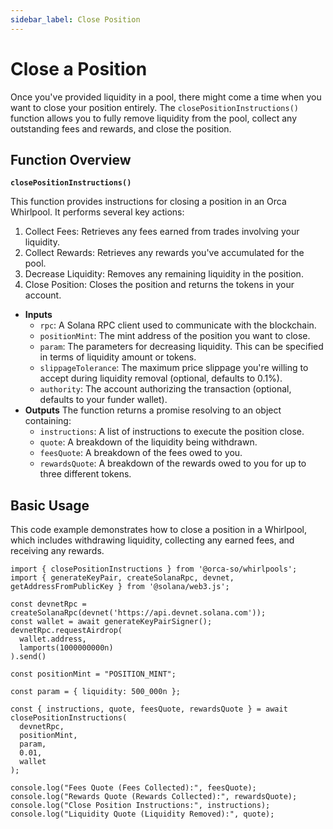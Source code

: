 ```yaml
---
sidebar_label: Close Position
---
```


# Close a Position

Once you've provided liquidity in a pool, there might come a time when you want to close your position entirely. The `closePositionInstructions()` function allows you to fully remove liquidity from the pool, collect any outstanding fees and rewards, and close the position.

## Function Overview
**`closePositionInstructions()`**

This function provides instructions for closing a position in an Orca Whirlpool. It performs several key actions:

1. Collect Fees: Retrieves any fees earned from trades involving your liquidity.
2. Collect Rewards: Retrieves any rewards you've accumulated for the pool.
3. Decrease Liquidity: Removes any remaining liquidity in the position.
4. Close Position: Closes the position and returns the tokens in your account.

- **Inputs**
    - `rpc`: A Solana RPC client used to communicate with the blockchain.
    - `positionMint`: The mint address of the position you want to close.
    - `param`: The parameters for decreasing liquidity. This can be specified in terms of liquidity amount or tokens.
    - `slippageTolerance`: The maximum price slippage you're willing to accept during liquidity removal (optional, defaults to 0.1%).
    - `authority`: The account authorizing the transaction (optional, defaults to your funder wallet).
- **Outputs**
The function returns a promise resolving to an object containing:
    - `instructions`: A list of instructions to execute the position close.
    - `quote`: A breakdown of the liquidity being withdrawn.
    - `feesQuote`: A breakdown of the fees owed to you.
    - `rewardsQuote`: A breakdown of the rewards owed to you for up to three different tokens.

## Basic Usage
This code example demonstrates how to close a position in a Whirlpool, which includes withdrawing liquidity, collecting any earned fees, and receiving any rewards.

```tsx
import { closePositionInstructions } from '@orca-so/whirlpools';
import { generateKeyPair, createSolanaRpc, devnet, getAddressFromPublicKey } from '@solana/web3.js';

const devnetRpc = createSolanaRpc(devnet('https://api.devnet.solana.com'));
const wallet = await generateKeyPairSigner();
devnetRpc.requestAirdrop(
  wallet.address,
  lamports(1000000000n)
).send()

const positionMint = "POSITION_MINT";

const param = { liquidity: 500_000n };

const { instructions, quote, feesQuote, rewardsQuote } = await closePositionInstructions(
  devnetRpc,
  positionMint,
  param,
  0.01, 
  wallet 
);

console.log("Fees Quote (Fees Collected):", feesQuote);
console.log("Rewards Quote (Rewards Collected):", rewardsQuote);
console.log("Close Position Instructions:", instructions);
console.log("Liquidity Quote (Liquidity Removed):", quote);
```